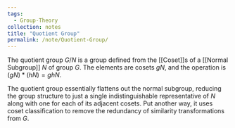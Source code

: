 ```yaml
---
tags:
  - Group-Theory
collection: notes
title: "Quotient Group"
permalink: /note/Quotient-Group/
---
```

The quotient group $G/N$ is a group defined from the [[Coset]]s of a [[Normal Subgroup]] $N$ of group $G$. The elements are cosets $gN$, and the operation is $(gN)*(hN) = ghN$.

The quotient group essentially flattens out the normal subgroup, reducing the group structure to just a single indistinguishable representative of $N$ along with one for each of its adjacent cosets. Put another way, it uses coset classification to remove the redundancy of similarity transformations from $G$.